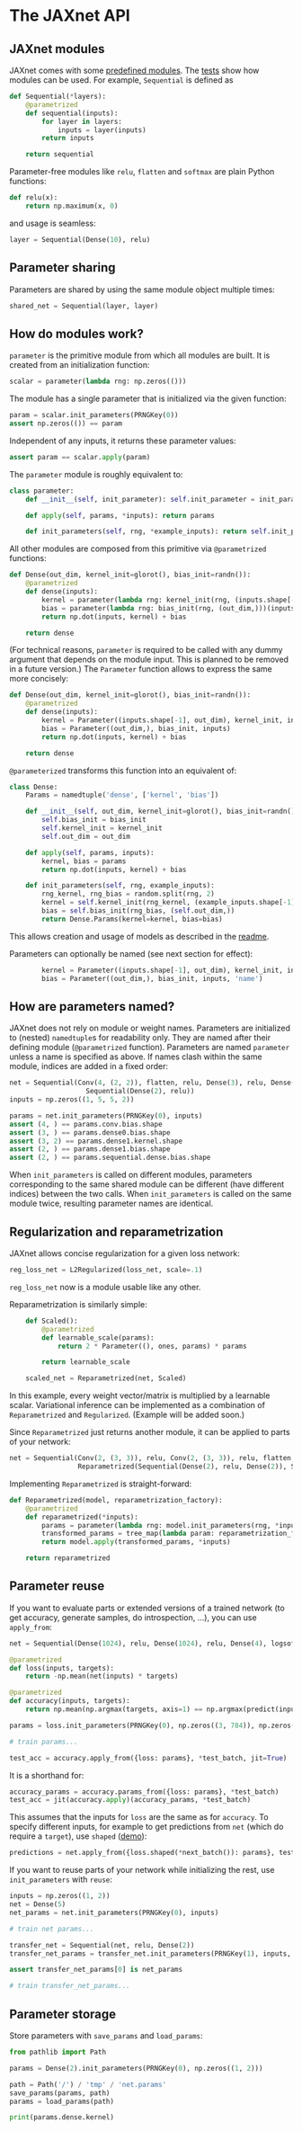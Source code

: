# The JAXnet API

## JAXnet modules

JAXnet comes with some [predefined modules](jaxnet/modules.py).
The [tests](tests/test_modules.py) show how modules can be used.
For example, `Sequential` is defined as

```python
def Sequential(*layers):
    @parametrized
    def sequential(inputs):
        for layer in layers:
            inputs = layer(inputs)
        return inputs

    return sequential
```

Parameter-free modules like `relu`, `flatten` and `softmax` are plain Python functions:

```python
def relu(x):
    return np.maximum(x, 0)
```

and usage is seamless:

```python
layer = Sequential(Dense(10), relu)
```

## Parameter sharing

Parameters are shared by using the same module object multiple times:

```python
shared_net = Sequential(layer, layer)
```

## How do modules work?

`parameter` is the primitive module from which all modules are built.
It is created from an initialization function:

```python
scalar = parameter(lambda rng: np.zeros(()))
```

The module has a single parameter that is initialized via the given function:

```python
param = scalar.init_parameters(PRNGKey(0))
assert np.zeros(()) == param
```

Independent of any inputs, it returns these parameter values:

```python
assert param == scalar.apply(param)
```

The `parameter` module is roughly equivalent to:

```python
class parameter:
    def __init__(self, init_parameter): self.init_parameter = init_parameter

    def apply(self, params, *inputs): return params

    def init_parameters(self, rng, *example_inputs): return self.init_parameter(rng)
```

All other modules are composed from this primitive via `@parametrized` functions:

```python
def Dense(out_dim, kernel_init=glorot(), bias_init=randn()):
    @parametrized
    def dense(inputs):
        kernel = parameter(lambda rng: kernel_init(rng, (inputs.shape[-1], out_dim)))(inputs)
        bias = parameter(lambda rng: bias_init(rng, (out_dim,)))(inputs)
        return np.dot(inputs, kernel) + bias

    return dense
```

(For technical reasons, `parameter` is required to be called with any dummy argument
that depends on the module input.
This is planned to be removed in a future version.)
The `Parameter` function allows to express the same more concisely:

```python
def Dense(out_dim, kernel_init=glorot(), bias_init=randn()):
    @parametrized
    def dense(inputs):
        kernel = Parameter((inputs.shape[-1], out_dim), kernel_init, inputs)
        bias = Parameter((out_dim,), bias_init, inputs)
        return np.dot(inputs, kernel) + bias

    return dense
```

`@parameterized` transforms this function into an equivalent of:

```python
class Dense:
    Params = namedtuple('dense', ['kernel', 'bias'])

    def __init__(self, out_dim, kernel_init=glorot(), bias_init=randn()):
        self.bias_init = bias_init
        self.kernel_init = kernel_init
        self.out_dim = out_dim

    def apply(self, params, inputs):
        kernel, bias = params
        return np.dot(inputs, kernel) + bias

    def init_parameters(self, rng, example_inputs):
        rng_kernel, rng_bias = random.split(rng, 2)
        kernel = self.kernel_init(rng_kernel, (example_inputs.shape[-1], self.out_dim))
        bias = self.bias_init(rng_bias, (self.out_dim,))
        return Dense.Params(kernel=kernel, bias=bias)
```

This allows creation and usage of models as described in the [readme](README.md).

Parameters can optionally be named (see next section for effect):

```python
        kernel = Parameter((inputs.shape[-1], out_dim), kernel_init, inputs, 'kernel')
        bias = Parameter((out_dim,), bias_init, inputs, 'name')
```

## How are parameters named?

JAXnet does not rely on module or weight names.
Parameters are initialized to (nested) `namedtuple`s for readability only.
They are named after their defining module (`@parametrized` function).
Parameters are named `parameter` unless a name is specified as above.
If names clash within the same module, indices are added in a fixed order:

```python
net = Sequential(Conv(4, (2, 2)), flatten, relu, Dense(3), relu, Dense(2),
                   Sequential(Dense(2), relu))
inputs = np.zeros((1, 5, 5, 2))

params = net.init_parameters(PRNGKey(0), inputs)
assert (4, ) == params.conv.bias.shape
assert (3, ) == params.dense0.bias.shape
assert (3, 2) == params.dense1.kernel.shape
assert (2, ) == params.dense1.bias.shape
assert (2, ) == params.sequential.dense.bias.shape
```

When `init_parameters` is called on different modules, parameters corresponding to the same shared module can be different (have different indices) between the two calls.
When `init_parameters` is called on the same module twice, resulting parameter names are identical.

## Regularization and reparametrization

JAXnet allows concise regularization for a given loss network:

```python
reg_loss_net = L2Regularized(loss_net, scale=.1)
```

`reg_loss_net` now is a module usable like any other.

Reparametrization is similarly simple:

```python
    def Scaled():
        @parametrized
        def learnable_scale(params):
            return 2 * Parameter((), ones, params) * params

        return learnable_scale

    scaled_net = Reparametrized(net, Scaled)
```

In this example, every weight vector/matrix is multiplied by a learnable scalar.
Variational inference can be implemented as a combination of `Reparametrized` and `Regularized`.
(Example will be added soon.)

Since `Reparametrized` just returns another module, it can be applied to parts of your network:

```python
net = Sequential(Conv(2, (3, 3)), relu, Conv(2, (3, 3)), relu, flatten,
                 Reparametrized(Sequential(Dense(2), relu, Dense(2)), Scaled))
```

Implementing `Reparametrized` is straight-forward:

```python
def Reparametrized(model, reparametrization_factory):
    @parametrized
    def reparametrized(*inputs):
        params = parameter(lambda rng: model.init_parameters(rng, *inputs))(*inputs)
        transformed_params = tree_map(lambda param: reparametrization_factory()(param), params)
        return model.apply(transformed_params, *inputs)

    return reparametrized
```

## Parameter reuse

If you want to evaluate parts or extended versions of a trained network
(to get accuracy, generate samples, do introspection, ...), you can use `apply_from`:

```python
net = Sequential(Dense(1024), relu, Dense(1024), relu, Dense(4), logsoftmax)

@parametrized
def loss(inputs, targets):
    return -np.mean(net(inputs) * targets)

@parametrized
def accuracy(inputs, targets):
    return np.mean(np.argmax(targets, axis=1) == np.argmax(predict(inputs), axis=1))

params = loss.init_parameters(PRNGKey(0), np.zeros((3, 784)), np.zeros((3, 4)))

# train params...

test_acc = accuracy.apply_from({loss: params}, *test_batch, jit=True)
```

It is a shorthand for:

```python
accuracy_params = accuracy.params_from({loss: params}, *test_batch)
test_acc = jit(accuracy.apply)(accuracy_params, *test_batch)
```

This assumes that the inputs for `loss` are the same as for `accuracy`.
To specify different inputs, for example to get predictions from `net` (which do require a `target`), use `shaped` ([demo](examples/mnist_vae.py#L105)):

```python
predictions = net.apply_from({loss.shaped(*next_batch()): params}, test_inputs, jit=True)
```

If you want to reuse parts of your network while initializing the rest, use `init_parameters` with `reuse`:

```python
inputs = np.zeros((1, 2))
net = Dense(5)
net_params = net.init_parameters(PRNGKey(0), inputs)

# train net params...

transfer_net = Sequential(net, relu, Dense(2))
transfer_net_params = transfer_net.init_parameters(PRNGKey(1), inputs, reuse={net: net_params})

assert transfer_net_params[0] is net_params

# train transfer_net_params...
```

## Parameter storage

Store parameters with `save_params` and `load_params`:

```python
from pathlib import Path

params = Dense(2).init_parameters(PRNGKey(0), np.zeros((1, 2)))

path = Path('/') / 'tmp' / 'net.params'
save_params(params, path)
params = load_params(path)

print(params.dense.kernel)
```